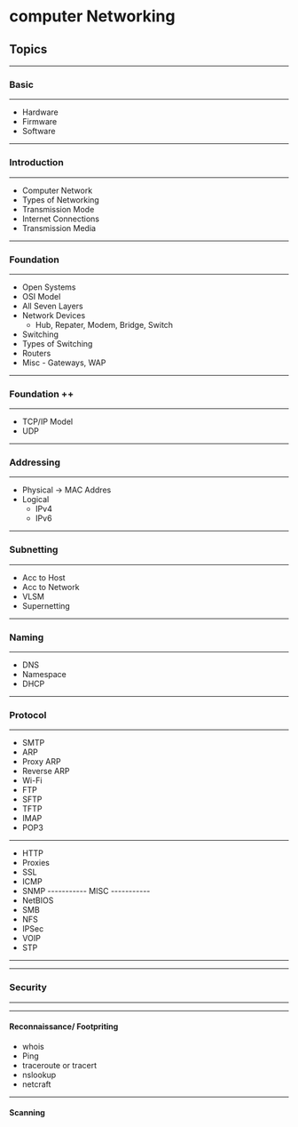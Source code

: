 # computer Networking

## Topics
----------------------------------
### Basic
----------------------------------
  * Hardware
  * Firmware
  * Software
----------------------------------
### Introduction
----------------------------------
  * Computer Network
  * Types of Networking
  * Transmission Mode
  * Internet Connections
  * Transmission Media
----------------------------------
### Foundation
----------------------------------
  * Open Systems
  * OSI Model
  * All Seven Layers
  * Network Devices
    - Hub, Repater, Modem, Bridge, Switch
  * Switching
  * Types of Switching
  * Routers
  * Misc - Gateways, WAP
----------------------------------
### Foundation ++
----------------------------------
  * TCP/IP Model
  * UDP
----------------------------------
### Addressing
----------------------------------
  * Physical -> MAC Addres
  * Logical
     - IPv4 
     - IPv6
----------------------------------
### Subnetting
---------------------------------- 
  * Acc to Host
  * Acc to Network
  * VLSM
  * Supernetting
----------------------------------
### Naming
---------------------------------- 
  * DNS
  * Namespace
  * DHCP
----------------------------------
### Protocol
---------------------------------- 
  * SMTP
  * ARP
  * Proxy ARP
  * Reverse ARP
  * Wi-Fi
  * FTP
  * SFTP
  * TFTP
  * IMAP
  * POP3
----------------------------------
  * HTTP
  * Proxies
  * SSL
  * ICMP
  * SNMP
-----------  MISC  -----------
  * NetBIOS
  * SMB
  * NFS
  * IPSec
  * VOIP
  * STP

----------------------------------
----------------------------------
### Security 
----------------------------------
----------------------------------
#### Reconnaissance/ Footpriting
  * whois
  * Ping
  * traceroute or tracert
  * nslookup
  * netcraft
----------------------------------
#### Scanning


